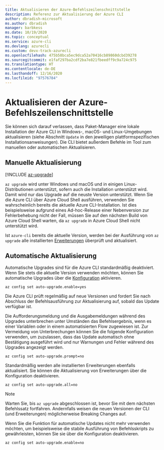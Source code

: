 ```yaml
---
title: Aktualisieren der Azure-Befehlszeilenschnittstelle
description: Referenz zur Aktualisierung der Azure CLI
author: dbradish-microsoft
ms.author: dbradish
manager: barbkess
ms.date: 10/19/2020
ms.topic: conceptual
ms.service: azure-cli
ms.devlang: azurecli
ms.custom: devx-track-azurecli
ms.openlocfilehash: 475b58bca5ec9dca52a70416cb89860dcbd39278
ms.sourcegitcommit: e1faf297ba2cdf2ba7e821fbeedff9c9a724c975
ms.translationtype: HT
ms.contentlocale: de-DE
ms.lasthandoff: 12/16/2020
ms.locfileid: "97576784"
---
```

# <a name="update-the-azure-cli"></a>Aktualisieren der Azure-Befehlszeilenschnittstelle

Sie können sich darauf verlassen, dass Paket-Manager eine lokale Installation der Azure CLI in Windows-, macOS- und Linux-Umgebungen aktualisieren (siehe Abschnitt `Update` in den jeweiligen plattformspezifischen Installationsanweisungen). Die CLI bietet außerdem Befehle im Tool zum manuellen oder automatischen Aktualisieren.

## <a name="manual-update"></a>Manuelle Aktualisierung
[!INCLUDE [az-upgrade](includes/az-upgrade.md)]

`az upgrade` wird unter Windows und macOS und in einigen Linux-Distributionen unterstützt, sofern auch die Installation unterstützt wird. Damit wird nur das Upgrade auf die neuste Version unterstützt. Wenn Sie die Azure CLI über Azure Cloud Shell ausführen, verwenden Sie wahrscheinlich bereits die aktuelle Azure CLI-Installation. Ist dies beispielsweise aufgrund eines Ad-hoc-Release einer Nebenversion zur Fehlerbehebung nicht der Fall, müssen Sie auf den nächsten Build von Azure Cloud Shell warten, da `az upgrade` in Azure Cloud Shell nicht unterstützt wird.

Ist `azure-cli` bereits die aktuelle Version, werden bei der Ausführung von `az upgrade` alle installierten [Erweiterungen](azure-cli-extensions-overview.md) überprüft und aktualisiert.

## <a name="automatic-update"></a>Automatische Aktualisierung

Automatische Upgrades sind für die Azure CLI standardmäßig deaktiviert. Wenn Sie stets die aktuelle Version verwenden möchten, können Sie automatische Upgrades über die [Konfiguration](/cli/azure/config) aktivieren.

```azurecli
az config set auto-upgrade.enable=yes
```

Die Azure CLI prüft regelmäßig auf neue Versionen und fordert Sie nach Abschluss der Befehlsausführung zur Aktualisierung auf, sobald das Update verfügbar ist.

Die Aufforderungsmeldung und die Ausgabemeldungen während des Upgrades unterbrechen unter Umständen das Befehlsergebnis, wenn es einer Variablen oder in einem automatisierten Flow zugewiesen ist. Zur Vermeidung von Unterbrechungen können Sie die folgende Konfiguration verwenden, um zuzulassen, dass das Update automatisch ohne Bestätigung ausgeführt wird und nur Warnungen und Fehler während des Upgrades angezeigt werden.

```azurecli
az config set auto-upgrade.prompt=no
```

Standardmäßig werden alle installierten Erweiterungen ebenfalls aktualisiert. Sie können die Aktualisierung von Erweiterungen über die Konfiguration deaktivieren.

```azurecli
az config set auto-upgrade.all=no
```

> [!NOTE]
> Warten Sie, bis `az upgrade` abgeschlossen ist, bevor Sie mit dem nächsten Befehlssatz fortfahren. Andernfalls weisen die neuen Versionen der CLI (und Erweiterungen) möglicherweise Breaking Changes auf.

Wenn Sie die Funktion für automatische Updates nicht mehr verwenden möchten, um beispielsweise die stabile Ausführung von Befehlsskripts zu gewährleisten, können Sie sie über die Konfiguration deaktivieren.
```azurecli
az config set auto-upgrade.enable=no
```
